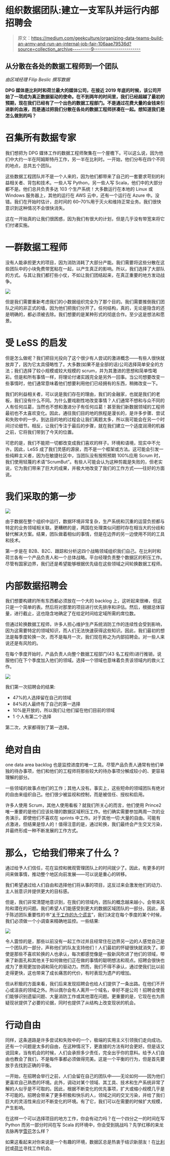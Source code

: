 # 组织数据团队:建立一支军队并运行内部招聘会

> 原文：<https://medium.com/geekculture/organizing-data-teams-build-an-army-and-run-an-internal-job-fair-106aae79536d?source=collection_archive---------9----------------------->

## 从分散在各处的数据工程师到一个团队

*由区域经理 Filip Beslic 撰写数据*

**DPG 媒体是比利时和荷兰最大的媒体公司，在接近 2019 年底的时候，该公司开始了一项成为真正数据驱动的使命。在不到两年的时间里，我们已经超越了最初的预期，现在我们已经有了一个出色的数据工程部门。不是通过花费大量的金钱来引进新的血液，而是通过把我们分散在各处的数据工程师拼凑在一起。想知道我们是怎么做到的吗？**

# 召集所有数据专家

我们想把为 DPG 媒体工作的数据工程师聚集在一个屋檐下。可以这么说，因为他们中大约一半在阿姆斯特丹工作，另一半在比利时。一开始，他们分布在四个不同的地点，总共五个团队。

这些数据工程团队并不是一个人来的，因为他们都带来了自己的一套要求苛刻的利益相关者、背包和技术。一些人写 Python，另一些人写 Scala，他们中的大部分都不是。他们总共负责多达 103 个生产系统！大多数运行在本地的 Linux 或 Windows 服务器上，其他的运行在 AWS 云中，还有一个运行在 Azure 中。没错。我们在开始时估计，总时间的 60–70%用于灭火和维持正常业务。我们很快意识到这种情况不会很快消失。

这在一开始真的让我们很困惑，因为我们有很大的计划，但是几乎没有带宽来将它们付诸实施。

# 一群数据工程师

没有人能承担更大的项目，因为消防消耗了大部分产能。我们需要将这些分散在这些团队中的小块免费带宽粘在一起，以产生真正的影响。所以，我们选择了大部队的方式。与其让我们都打些小仗，不如让我们团结起来，在真正重要的地方发动战争。

![](img/98a3e7a783f378ed98320602a73d15f1.png)

但是我们需要重新考虑我们的小数据组织完全为了那个目的。我们需要推倒我们团队之间的非正式的墙，因为他们把我们分开了。任何结构，真的，无论是隐含的还是明确的，都必须被去除。我们想要的是某种形式的彻底合作。至少这是想法和愿景。

# 受 LeSS 的启发

但是怎么做呢？我们把目光投向了这个很少有人尝试的激进概念——有些人很快就放弃了，因为它太具侵略性了。大多数(如果不是全部的话)公司选择简单安全的方法；我们选择了较小规模或较大规模的 scrum，并为其激进的思想和简单性喝彩。但是和所有事情一样，将理论付诸实践完全是另外一回事。当公司想要改变一些事情时，他们通常意味着他们想要利用他们已经拥有的东西，稍微改变一下。

我们的利益相关者，可以说是我们存在的理由，我们的金融家，也就是我们的老板，我们没有什么不同。为什么要戏剧性地改变事情？人们通常不想和与众不同的人有任何瓜葛，当然也不想和激进分子有任何瓜葛！甚至我们新数据领域的工程师最初也不太喜欢变化。因此，通往我们目的地的旅程是漫长的，是许多步骤、尝试和失败中的一步。到达目的地的过程会让我们离题太多，所以我可能会在另一个时间讨论细节。相反，让我们专注于最后的步骤，就在我们建立一个适度润滑的机器之前，它将我们带到了今天的位置。

可悲的是，我们不能把一切都改变成我们喜欢的样子。环境和语境，现实中不允许。因此，LeSS 成了我们灵感的源泉，而不是一个框架或方法。这可能会引发一些纯粹主义者，因为在敏捷社区中，当团队没有按照预期 100%应用 Scrum 时，我们使用轻蔑的术语“ScrumBut”。有些人可能会认为这种剪裁是失败的，但老实说，它为我们带来了巨大的成果，并极大地改变了我们的工作方式——往好的方面说。

# 我们采取的第一步

![](img/d06f9380c3e49899dbd4453baee739e4.png)

由于数据在整个组织中运行，数据环境非常复杂，生产系统和沉重的运营负担都与特定的业务领域相关联。更糟糕的是，两国在处理类似问题时存在相当大的分歧和替代解决方案。结果，团队做着相似的事情，但是在边界的另一边使用不同的工具和技术。

第一步是在 B2B、B2C、跟踪和分析这四个战略领域组织我们自己。在比利时和荷兰各有一个产品负责人和一个总体战略。平台经理负责整个数据区的积压工作。尽管有国家边界，我们还是希望能够根据优先级在这些领域之间轮换数据工程师。

# 内部数据招聘会

我们想要构建的所有东西都必须放在一个大的 backlog 上，这听起来很棒，但这只是一个简单的表。然后将对那里的项目进行优先排序和评估。然后，根据总体容量，进行截止，这也隐含地确定了在给定时间给定域所需的席位数。

但通过轮换数据工程师，许多人担心维护生产系统消防工作的连续性会受到影响，因为这需要特定的领域知识，而人们无法快速获得这些知识。因此，我们最初的想法是每季度轮换一次，而不是每月一次，我们现在称之为内部招聘会。对一些人来说还是有风险的。

在每个季度开始时，产品负责人向整个数据工程部门(43 名工程师)进行推销，说服他们在下个季度加入他们的领域。选择一个领域也意味着负责该领域内的救火工作。

![](img/74fc6233ede67d7b8a64ba9897934b10.png)

我们第一次招聘会的结果:

*   47%的人选择留在自己的领域
*   84%的人最终有了自己的第一选择
*   10%是开放的，所以我们让他们留在他们目前的领域
*   1 个人有第二个选择

第二次，大家都得到了第一选择。

# 绝对自由

one data area backlog 也是监控进度的唯一工具。尽管产品负责人通常有他们单独的待办事项，他们和他们的工程师将那些较大的待办事项分解成较小的、更容易理解的部分。

一些领域的故事点他们的工作；其他人没有。事实上，这些短命的领域团队有绝对的自由来组织自己。他们很少被监视和控制，而是被信任、授权和启用。

许多人使用 Scrum，其他人使用看板？就我们所关心的而言，他们使用 Prince2 唯一重要的是他们应该处理的数据区域积压工作。他们确实需要参加两周一次的业务演示，即使他们不喜欢在 sprints 中工作。对于其他一切:大量的自由。可能有点激进，但结果是惊人的！值得注意的是，通过轮换，我们最终会产生交叉污染，并最终形成一种不断发展的工作方式。

# 那么，它给我们带来了什么？

通过给予人们信任，花在监控和微观管理团队上的时间就少了。因此，有更多的时间来做事情，推动整个地区向前发展——可以说是重心的转移。

我们希望通过给人们自由和选择他们将从事的项目，这反过来会激发他们的动力、主人翁意识并提供更大的目标感。

但是，我们非常清楚地意识到，在我们的领域内，团队的概念越来越小，会带来风险和潜在的问题。我们希望人们能感受到更大的数据区域团队的一部分。因此，基于陈述团队重要性的书“[关于工作的九个谎言](https://www.amazon.com/Nine-Lies-about-Work-Freethinking-ebook/dp/B07C3ZT28C)”，我们决定在每个季度的某个时候，我们必须做一个小调查来精确地监控。一些结果:

![](img/ab8762e1a8471dd451492c7033da897a.png)

令人震惊的是，那些以前没有一起工作过并且经常住在边界另一边的人感觉自己是一个团队的一部分，声称他们的队友支持他们！人们最初的怀疑很快就消失了。即使是那些不喜欢轮换的人也承认，每次都感觉像是一股新风吹进了他们的领域，带来了新面孔和其他关于如何做他们正在做的事情的聪明想法和观点。招聘会很快也成为了景观更加协调和简化的驱动力。然而，我们不得不承认，通过使我们比以前走得更快，这也带来了成长痛苦的代价，有时表现为遗产的增加。

但从积极的方面来看，我们后来发现招聘会也给人们提供了一条出路。在他们不开心或沮丧的领域之外。所以偶尔会有人离开一个域名，幸好不是公司！招聘会使我们能够识别遗留问题、大量消防工作或其他潜在问题。更重要的是，它现在也为质疑现状提供了必要的论据，同时也提供了从结构上改变现状的机会。

# 行动自由

同样，这条道路是许多尝试和失败中的一个，极端的实用主义引领我们走向成功。还有一个问题是太多的自由，在这种情况下，更直接的方法有时会更好。但是话又说回来，当有机会的时候，人们会承担多少责任，完全出乎你的意料。给予人们自由也教会了我们，不是每件事都必须做得完美。这是一个平衡的行为，但是首先要放手去找到正确的平衡。

一开始，在招聘会举行之前，人们会留在自己的团队中——无论如何——因为他们更喜欢自己熟悉的环境。此外，调动对某个领域、其工具、技术和生产系统非常了解的人似乎是不可取的。因此，根据不断变化的优先事项，扩大或缩小规模几乎是不可能的。招聘会带来了更多积极和快乐的人，领域之间的交叉污染，并给了我们巨大的灵活性来应对不断变化的环境。有了它，我们可以在需要的时候扩大规模，产生影响。

在这样一个可以选择项目的地方工作，你会有动力吗？在一个四分之一的时间在写 Python 而另一部分时间在写 Scala 的环境中，你会受到挑战吗？先学红移的来龙去脉再学[雪花](https://levelup.gitconnected.com/data-mesh-a-self-service-infrastructure-at-dpg-media-with-snowflake-566f108a98db)怎么样？

如果这看起来对你来说是一个有趣的环境，数据区总是热衷于结识新朋友！在[比利时](https://www.werkenbij.dpgmedia.be/nl/vacatures)或[荷兰](https://vacatures.dpgmedia.nl/)寻找工作机会。